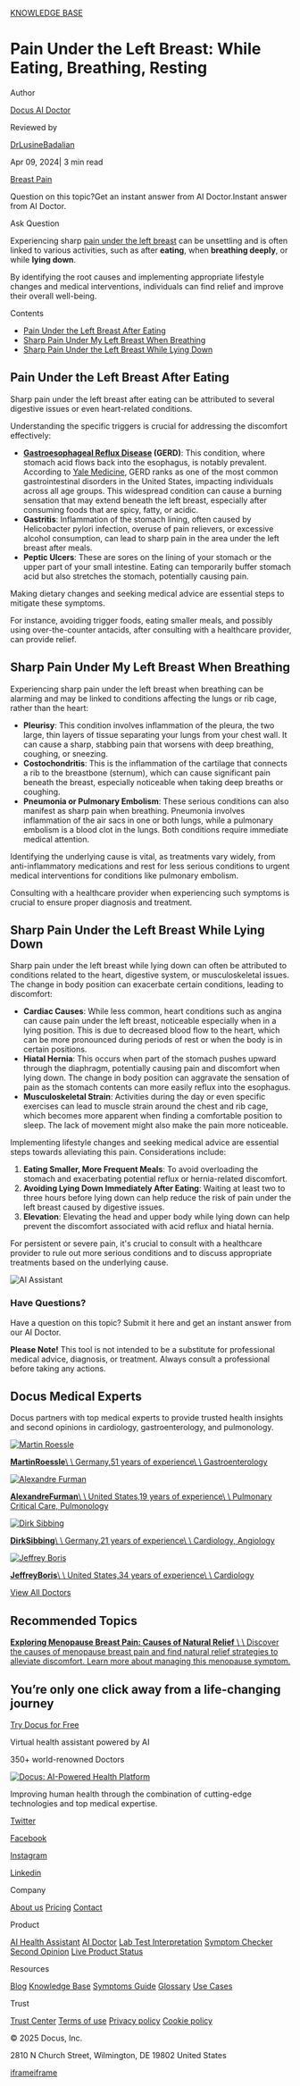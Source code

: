 [KNOWLEDGE BASE](https://docus.ai/knowledge-base)

# Pain Under the Left Breast: While Eating, Breathing, Resting

Author

[Docus AI Doctor](https://docus.ai/ai-doctor)

Reviewed by

[DrLusineBadalian](https://docus.ai/author/dr-lusine-badalian)

Apr 09, 2024\| 3 min read

[Breast Pain](https://docus.ai/tags/breast-pain)

Question on this topic?Get an instant answer from AI Doctor.Instant answer from AI Doctor.

Ask Question

Experiencing sharp [pain under the left breast](https://docus.ai/symptoms-guide/pain-under-left-breast) can be unsettling and is often linked to various activities, such as after **eating**, when **breathing deeply**, or while **lying down**.

By identifying the root causes and implementing appropriate lifestyle changes and medical interventions, individuals can find relief and improve their overall well-being.

Contents

- [Pain Under the Left Breast After Eating](https://docus.ai/knowledge-base/pain-under-left-breast#pain-under-the-left-breast-after-eating)
- [Sharp Pain Under My Left Breast When Breathing](https://docus.ai/knowledge-base/pain-under-left-breast#sharp-pain-under-my-left-breast-when-breathing)
- [Sharp Pain Under the Left Breast While Lying Down](https://docus.ai/knowledge-base/pain-under-left-breast#sharp-pain-under-the-left-breast-while-lying-down)

## Pain Under the Left Breast After Eating

Sharp pain under the left breast after eating can be attributed to several digestive issues or even heart-related conditions.

Understanding the specific triggers is crucial for addressing the discomfort effectively:

- **[Gastroesophageal Reflux Disease](https://docus.ai/symptoms-guide/overview-of-gerd) (GERD)**: This condition, where stomach acid flows back into the esophagus, is notably prevalent. According to [Yale Medicine](https://www.yalemedicine.org/conditions/gerd-gastroesophageal-reflux-disease#:~:text=GERD%20is%20one%20of%20the,in%20the%20U.S.%20have%20it.), GERD ranks as one of the most common gastrointestinal disorders in the United States, impacting individuals across all age groups. This widespread condition can cause a burning sensation that may extend beneath the left breast, especially after consuming foods that are spicy, fatty, or acidic.
- **Gastritis**: Inflammation of the stomach lining, often caused by Helicobacter pylori infection, overuse of pain relievers, or excessive alcohol consumption, can lead to sharp pain in the area under the left breast after meals.
- **Peptic Ulcers**: These are sores on the lining of your stomach or the upper part of your small intestine. Eating can temporarily buffer stomach acid but also stretches the stomach, potentially causing pain.

Making dietary changes and seeking medical advice are essential steps to mitigate these symptoms.

For instance, avoiding trigger foods, eating smaller meals, and possibly using over-the-counter antacids, after consulting with a healthcare provider, can provide relief.

## Sharp Pain Under My Left Breast When Breathing

Experiencing sharp pain under the left breast when breathing can be alarming and may be linked to conditions affecting the lungs or rib cage, rather than the heart:

- **Pleurisy**: This condition involves inflammation of the pleura, the two large, thin layers of tissue separating your lungs from your chest wall. It can cause a sharp, stabbing pain that worsens with deep breathing, coughing, or sneezing.
- **Costochondritis**: This is the inflammation of the cartilage that connects a rib to the breastbone (sternum), which can cause significant pain beneath the breast, especially noticeable when taking deep breaths or coughing.
- **Pneumonia or Pulmonary Embolism**: These serious conditions can also manifest as sharp pain when breathing. Pneumonia involves inflammation of the air sacs in one or both lungs, while a pulmonary embolism is a blood clot in the lungs. Both conditions require immediate medical attention.

Identifying the underlying cause is vital, as treatments vary widely, from anti-inflammatory medications and rest for less serious conditions to urgent medical interventions for conditions like pulmonary embolism.

Consulting with a healthcare provider when experiencing such symptoms is crucial to ensure proper diagnosis and treatment.

## Sharp Pain Under the Left Breast While Lying Down

Sharp pain under the left breast while lying down can often be attributed to conditions related to the heart, digestive system, or musculoskeletal issues. The change in body position can exacerbate certain conditions, leading to discomfort:

- **Cardiac Causes**: While less common, heart conditions such as angina can cause pain under the left breast, noticeable especially when in a lying position. This is due to decreased blood flow to the heart, which can be more pronounced during periods of rest or when the body is in certain positions.
- **Hiatal Hernia**: This occurs when part of the stomach pushes upward through the diaphragm, potentially causing pain and discomfort when lying down. The change in body position can aggravate the sensation of pain as the stomach contents can more easily reflux into the esophagus.
- **Musculoskeletal Strain**: Activities during the day or even specific exercises can lead to muscle strain around the chest and rib cage, which becomes more apparent when finding a comfortable position to sleep. The lack of movement might also make the pain more noticeable.

Implementing lifestyle changes and seeking medical advice are essential steps towards alleviating this pain. Considerations include:

1. **Eating Smaller, More Frequent Meals**: To avoid overloading the stomach and exacerbating potential reflux or hernia-related discomfort.
2. **Avoiding Lying Down Immediately After Eating**: Waiting at least two to three hours before lying down can help reduce the risk of pain under the left breast caused by digestive issues.
3. **Elevation**: Elevating the head and upper body while lying down can help prevent the discomfort associated with acid reflux and hiatal hernia.

For persistent or severe pain, it's crucial to consult with a healthcare provider to rule out more serious conditions and to discuss appropriate treatments based on the underlying cause.

![AI Assistant](https://docus.ai/images/small-assistant.png)

### Have Questions?

Have a question on this topic? Submit it here and get an instant answer from our AI Doctor.

**Please Note!** This tool is not intended to be a substitute for professional medical advice, diagnosis, or treatment. Always consult a professional before taking any actions.

## Docus Medical Experts

Docus partners with top medical experts to provide trusted health insights and second opinions in cardiology, gastroenterology, and pulmonology.

[![Martin Roessle](https://docus.ai/_next/image?url=https%3A%2F%2Fdocus-live-cms-storage-us.s3.amazonaws.com%2Fnetwork_doctors%2Fprofile_pictures%2F90b20d245940d4214182d224126293b8.png&w=3840&q=100)](https://docus.ai/doctors/martin-roessle-231)

[**MartinRoessle**\\
\\
Germany,51 years of experience\\
\\
Gastroenterology](https://docus.ai/doctors/martin-roessle-231)

[![Alexandre Furman](https://docus.ai/_next/image?url=https%3A%2F%2Fdocus-live-cms-storage-us.s3.amazonaws.com%2Fnetwork_doctors%2Fprofile_pictures%2F0a7bd75fe24472bd006d2950b02d8681.png&w=3840&q=100)](https://docus.ai/doctors/alexandre-furman-436)

[**AlexandreFurman**\\
\\
United States,19 years of experience\\
\\
Pulmonary Critical Care, Pulmonology](https://docus.ai/doctors/alexandre-furman-436)

[![Dirk Sibbing](https://docus.ai/_next/image?url=https%3A%2F%2Fdocus-live-cms-storage-us.s3.amazonaws.com%2Fnetwork_doctors%2Fprofile_pictures%2F2cb69ecd25b83b7c8a4895ebbc2197a0.jpg&w=3840&q=100)](https://docus.ai/doctors/dirk-sibbing-34)

[**DirkSibbing**\\
\\
Germany,21 years of experience\\
\\
Cardiology, Angiology](https://docus.ai/doctors/dirk-sibbing-34)

[![Jeffrey Boris](https://docus.ai/_next/image?url=https%3A%2F%2Fdocus-live-cms-storage-us.s3.amazonaws.com%2Fnetwork_doctors%2Fprofile_pictures%2F7dcbd69ef8ce3165b307c9c9ea2fc807.png&w=3840&q=100)](https://docus.ai/doctors/jeffrey-boris-243)

[**JeffreyBoris**\\
\\
United States,34 years of experience\\
\\
Cardiology](https://docus.ai/doctors/jeffrey-boris-243)

[View All Doctors](https://docus.ai/doctors)

## Recommended Topics

[**Exploring Menopause Breast Pain: Causes of Natural Relief** \\
\\
Discover the causes of menopause breast pain and find natural relief strategies to alleviate discomfort. Learn more about managing this menopause symptom.](https://docus.ai/knowledge-base/menopause-breast-pain)

## You’re only one click away from a life-changing journey

[Try Docus for Free](https://my.docus.ai/auth/signup)

Virtual health assistant powered by AI

350+ world-renowned Doctors

[![Docus: AI-Powered Health Platform](https://docus.ai/docus-dark-logo.svg)](https://docus.ai/)

Improving human health through the combination of cutting-edge technologies and top medical expertise.

[Twitter](https://twitter.com/docus_ai)

[Facebook](https://www.facebook.com/docusai)

[Instagram](https://www.instagram.com/docus.ai/)

[Linkedin](https://www.linkedin.com/company/docusai/)

Company

[About us](https://docus.ai/about-us) [Pricing](https://docus.ai/pricing) [Contact](https://docus.ai/contact)

Product

[AI Health Assistant](https://docus.ai/ai-health-assistant) [AI Doctor](https://docus.ai/ai-doctor) [Lab Test Interpretation](https://docus.ai/lab-test-interpretation) [Symptom Checker](https://docus.ai/symptom-checker) [Second Opinion](https://docus.ai/second-opinion) [Live Product Status](https://docus.statuspage.io/)

Resources

[Blog](https://docus.ai/blog) [Knowledge Base](https://docus.ai/knowledge-base) [Symptoms Guide](https://docus.ai/symptoms-guide) [Glossary](https://docus.ai/glossary) [Use Cases](https://docus.ai/use-cases)

Trust

[Trust Center](https://trust.docus.ai/) [Terms of use](https://docus.ai/terms-of-use) [Privacy policy](https://docus.ai/privacy-policy) [Cookie policy](https://docus.ai/cookie-policy)

© 2025 Docus, Inc.

2810 N Church Street, Wilmington, DE 19802 United States

[iframe](https://td.doubleclick.net/td/ga/rul?tid=G-C1NR4HEC74&gacid=1762521477.1741382200&gtm=45je5362v874030715z8849365654za200zb849365654&dma=0&gcs=G1--&gcd=13l3l3R3l5l1&npa=0&pscdl=noapi&aip=1&fledge=1&frm=0&tag_exp=102067808~102482433~102539968~102587591~102640600~102717422~102788824~102791784&z=1010755050)[iframe](https://td.doubleclick.net/td/rul/11076298198?random=1741382199930&cv=11&fst=1741382199930&fmt=3&bg=ffffff&guid=ON&async=1&gtm=45je5362v874030715z8849365654za200zb849365654&gcd=13l3l3R3l5l1&dma=0&tag_exp=102067808~102482433~102539968~102587591~102640600~102717422~102788824~102791784&u_w=1280&u_h=1024&url=https%3A%2F%2Fdocus.ai%2Fknowledge-base%2Fpain-under-left-breast&hn=www.googleadservices.com&frm=0&tiba=Pain%20Under%20the%20Left%20Breast%3A%20While%20Eating%2C%20Breathing%2C%20Resting&npa=0&pscdl=noapi&auid=400337492.1741382200&uaa=&uab=&uafvl=&uamb=0&uam=&uap=&uapv=&uaw=0&fledge=1&data=event%3Dgtag.config)
